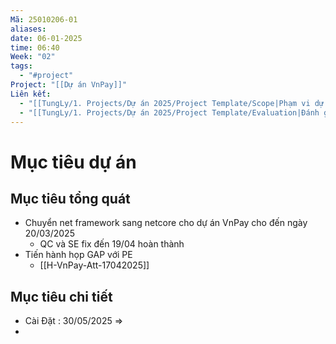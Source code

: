 ```yaml
---
Mã: 25010206-01
aliases: 
date: 06-01-2025
time: 06:40
Week: "02"
tags:
  - "#project"
Project: "[[Dự án VnPay]]"
Liên kết:
  - "[[TungLy/1. Projects/Dự án 2025/Project Template/Scope|Phạm vi dự án]]"
  - "[[TungLy/1. Projects/Dự án 2025/Project Template/Evaluation|Đánh giá sau dự án]]"
---
```

# Mục tiêu dự án

## Mục tiêu tổng quát
- Chuyển net framework sang netcore cho dự án VnPay cho đến ngày 20/03/2025
	- QC và SE fix đến 19/04 hoàn thành
- Tiến hành họp GAP với PE
	- [[H-VnPay-Att-17042025]]

## Mục tiêu chi tiết
- Cài  Đặt : 30/05/2025 => 
- 

